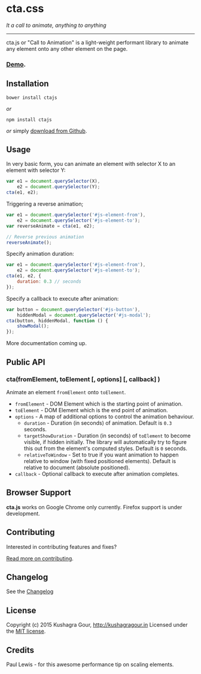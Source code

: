 cta.css
=====
*It a call to animate, anything to anything*
***

cta.js or "Call to Animation" is a light-weight performant library to animate any element onto any other element on the page.

### [Demo](http://kushagragour.in/lab/ctajs).

Installation
-----

```
bower install ctajs
```
*or*

```
npm install ctajs
```

*or* simply [download from Github](https://github.com/chinchang/cta.js/blob/master/cta.min.js).

Usage
-----

In very basic form, you can animate an element with selector X to an element with selector Y:

```js
var e1 = document.querySelector(X),
	e2 = document.querySelector(Y);
cta(e1, e2);
```

Triggering a reverse animation;

```js
var e1 = document.querySelector('#js-element-from'),
	e2 = document.querySelector('#js-element-to');
var reverseAnimate = cta(e1, e2);

// Reverse previous animation
reverseAnimate();
```

Specify animation duration:

```js
var e1 = document.querySelector('#js-element-from'),
	e2 = document.querySelector('#js-element-to');
cta(e1, e2, {
	duration: 0.3 // seconds
});
```

Specify a callback to execute after animation:

```js
var button = document.querySelector('#js-button'),
	hiddenModal = document.querySelector('#js-modal');
cta(button, hiddenModal, function () {
	showModal();
});
```
More documentation coming up.

Public API
-----

### cta(fromElement, toElement [, options] [, callback] )

Animate an element `fromElement` onto `toElement`.

* `fromElement` - DOM Element which is the starting point of animation.
* `toElement` - DOM Element which is the end point of animation.
* `options` - A map of additional options to control the animation behaviour.
	* `duration` - Duration (in seconds) of animation. Default is `0.3` seconds.
	* `targetShowDuration` - Duration (in seconds) of `toElement` to become visible, if hidden initially. The library will automatically try to figure this out from the element's computed styles. Default is `0` seconds.
	* `relativeToWindow` - Set to true if you want animation to happen relative to window (with fixed positioned elements). Default is relative to document (absolute positioned).
* `callback` - Optional callback to execute after animation completes.


Browser Support
-----

**cta.js** works on Google Chrome only currently. Firefox support is under development.

Contributing
-----

Interested in contributing features and fixes?

[Read more on contributing](./CONTRIBUTING.md).

Changelog
-----

See the [Changelog](https://github.com/chinchang/cta.js/wiki/Changelog)

License
-----

Copyright (c) 2015 Kushagra Gour, http://kushagragour.in
Licensed under the [MIT license](http://opensource.org/licenses/MIT).

Credits
-----

Paul Lewis - for this awesome performance tip on scaling elements.